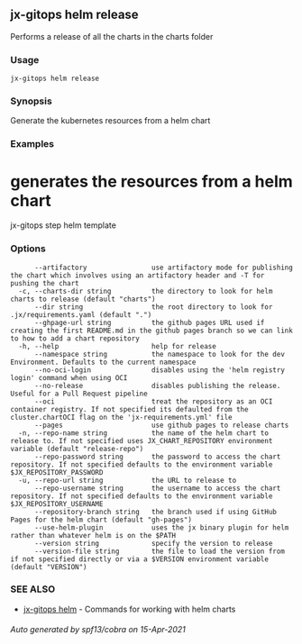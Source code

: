 ## jx-gitops helm release

Performs a release of all the charts in the charts folder

### Usage

```
jx-gitops helm release
```

### Synopsis

Generate the kubernetes resources from a helm chart

### Examples

  # generates the resources from a helm chart
  jx-gitops step helm template

### Options

```
      --artifactory                use artifactory mode for publishing the chart which involves using an artifactory header and -T for pushing the chart
  -c, --charts-dir string          the directory to look for helm charts to release (default "charts")
      --dir string                 the root directory to look for .jx/requirements.yaml (default ".")
      --ghpage-url string          the github pages URL used if creating the first README.md in the github pages branch so we can link to how to add a chart repository
  -h, --help                       help for release
      --namespace string           the namespace to look for the dev Environment. Defaults to the current namespace
      --no-oci-login               disables using the 'helm registry login' command when using OCI
      --no-release                 disables publishing the release. Useful for a Pull Request pipeline
      --oci                        treat the repository as an OCI container registry. If not specified its defaulted from the cluster.chartOCI flag on the 'jx-requirements.yml' file
      --pages                      use github pages to release charts
  -n, --repo-name string           the name of the helm chart to release to. If not specified uses JX_CHART_REPOSITORY environment variable (default "release-repo")
      --repo-password string       the password to access the chart repository. If not specified defaults to the environment variable $JX_REPOSITORY_PASSWORD
  -u, --repo-url string            the URL to release to
      --repo-username string       the username to access the chart repository. If not specified defaults to the environment variable $JX_REPOSITORY_USERNAME
      --repository-branch string   the branch used if using GitHub Pages for the helm chart (default "gh-pages")
      --use-helm-plugin            uses the jx binary plugin for helm rather than whatever helm is on the $PATH
      --version string             specify the version to release
      --version-file string        the file to load the version from if not specified directly or via a $VERSION environment variable (default "VERSION")
```

### SEE ALSO

* [jx-gitops helm](jx-gitops_helm.md)	 - Commands for working with helm charts

###### Auto generated by spf13/cobra on 15-Apr-2021

